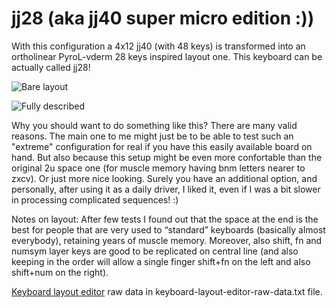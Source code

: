 # jj28 (aka jj40 super micro edition :))

With this configuration a 4x12 jj40 (with 48 keys) is transformed into an ortholinear PyroL-vderm 28 keys inspired layout one. This keyboard can be actually called jj28!

![Bare layout](https://ibb.co/BgBCFz8)

![Fully described](https://ibb.co/37bqbcr)

Why you should want to do something like this?
There are many valid reasons.
The main one to me might just be to be able to test such an "extreme" configuration for real if you have this easily available board on hand.
But also because this setup might be even more confortable than the original 2u space one (for muscle memory having bnm letters nearer to zxcv).
Or just more nice looking.
Surely you have an additional option, and personally, after using it as a daily driver, I liked it, even if I was a bit slower in processing complicated sequences! :)

Notes on layout:
After few tests I found out that the space at the end is the best for people that are very used to “standard” keyboards (basically almost everybody), retaining years of muscle memory.
Moreover, also shift, fn and numsym layer keys are good to be replicated on central line (and also keeping in the order will allow a single finger shift+fn on the left and also shift+num on the right).

[Keyboard layout editor](http://www.keyboard-layout-editor.com/#/) raw data in keyboard-layout-editor-raw-data.txt file.
